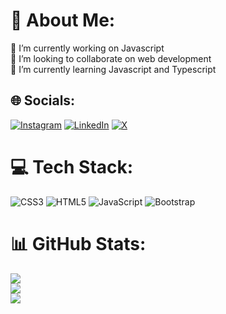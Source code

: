 # 💫 About Me:
🔭 I’m currently working on Javascript<br>👯 I’m looking to collaborate on web development<br>🌱 I’m currently learning Javascript and Typescript<br>


## 🌐 Socials:
[![Instagram](https://img.shields.io/badge/Instagram-%23E4405F.svg?logo=Instagram&logoColor=white)](https://instagram.com/https://www.instagram.com/boraurall/) [![LinkedIn](https://img.shields.io/badge/LinkedIn-%230077B5.svg?logo=linkedin&logoColor=white)](https://www.linkedin.com/in/bora-ural/) [![X](https://img.shields.io/badge/X-black.svg?logo=X&logoColor=white)](https://x.com/https://twitter.com/Boraurall) 

# 💻 Tech Stack:
![CSS3](https://img.shields.io/badge/css3-%231572B6.svg?style=for-the-badge&logo=css3&logoColor=white) ![HTML5](https://img.shields.io/badge/html5-%23E34F26.svg?style=for-the-badge&logo=html5&logoColor=white) ![JavaScript](https://img.shields.io/badge/javascript-%23323330.svg?style=for-the-badge&logo=javascript&logoColor=%23F7DF1E) ![Bootstrap](https://img.shields.io/badge/bootstrap-%238511FA.svg?style=for-the-badge&logo=bootstrap&logoColor=white)
# 📊 GitHub Stats:
![](https://github-readme-stats.vercel.app/api?username=Boraural&theme=dark&hide_border=false&include_all_commits=true&count_private=false)<br/>
![](https://github-readme-streak-stats.herokuapp.com/?user=Boraural&theme=dark&hide_border=false)<br/>
![](https://github-readme-stats.vercel.app/api/top-langs/?username=Boraural&theme=dark&hide_border=false&include_all_commits=true&count_private=false&layout=compact)

<!-- Proudly created with GPRM ( https://gprm.itsvg.in ) -->
